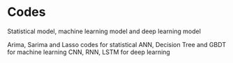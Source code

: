 # Codes
Statistical model, machine learning model and deep learning model

Arima, Sarima and Lasso codes for statistical
ANN, Decision Tree and GBDT for machine learning
CNN, RNN, LSTM for deep learning 
